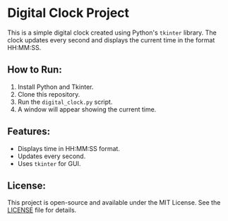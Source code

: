 # Digital Clock Project

This is a simple digital clock created using Python's `tkinter` library. The clock updates every second and displays the current time in the format HH:MM:SS.

## How to Run:
1. Install Python and Tkinter.
2. Clone this repository.
3. Run the `digital_clock.py` script.
4. A window will appear showing the current time.

## Features:
- Displays time in HH:MM:SS format.
- Updates every second.
- Uses `tkinter` for GUI.

## License:
This project is open-source and available under the MIT License. See the [LICENSE](./license) file for details.

